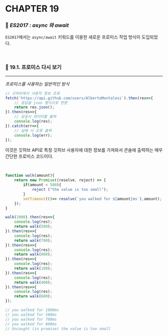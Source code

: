 #  CHAPTER 19

###  :pencil: ***ES2017 : async 와 await***

`ES2017`에서는 `async/await` 키워드를 이용한 새로운 프로미스 작업 방식이 도입되었다.

<br>

### :page_facing_up: 19.1. 프로미스 다시 보기

---

_프로미스를 사용하는 일반적인 방식_

```javascript
// 깃허브에서 사용자 정보 조회
fetch('https://api.github.com/users/AlbertoMontalesi').then(res=>{
    // 응답을 json 형식으로 반환
    return res.json();
}).then(res=>{
    // 성공시 데이터를 출력
    console.log(res);
}).catch(err=>{
    // 실패 시 오류 출력
    console.log(err);
});
```

이것은 깃허브 API로 특정 깃허브 사용자에 대한 정보를 가져와서 콘솔에 출력하는 매우 간단한 프로미스 코드이다.

<br>

```javascript
function walk(amount){
    return new Promise((resolve, reject) => {
        if(amount < 500){
            reject ("the value is too small");
        }
        setTimeout(()=> resolve(`you walked for ${amount}ms`),amount);
    });
}

walk(1000).then(res=>{
    console.log(res);
    return walk(500);
}).then(res=>{
    console.log(res);
    return walk(700);
}).then(res=>{
    console.log(res);
    return walk(800);
}).then(res=>{
    console.log(res);
    return walk(100);
}).then(res=>{
    console.log(res);
    return walk(400);
}).then(res=>{
    console.log(res);
    return walk(600);
});

// you walked for 1000ms
// you walked for 500ms
// you walked for 700ms
// you walked for 800ms
// Uncaught (in promise) the value is too small
```

<br>

<br>
